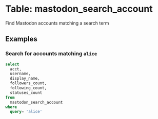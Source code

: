 # Table: mastodon_search_account

Find Mastodon accounts matching a search term

## Examples

### Search for accounts matching `alice`

```sql
select
  acct,
  username,
  display_name,
  followers_count,
  following_count,
  statuses_count
from
  mastodon_search_account
where
  query= 'alice'
```
